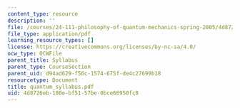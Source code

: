 ```yaml
---
content_type: resource
description: ''
file: /courses/24-111-philosophy-of-quantum-mechanics-spring-2005/4d8726eb180ebf5157be0bce66950fc8_quantum_syllabus.pdf
file_type: application/pdf
learning_resource_types: []
license: https://creativecommons.org/licenses/by-nc-sa/4.0/
ocw_type: OCWFile
parent_title: Syllabus
parent_type: CourseSection
parent_uid: d94ad629-f56c-1574-675f-de4c27699b18
resourcetype: Document
title: quantum_syllabus.pdf
uid: 4d8726eb-180e-bf51-57be-0bce66950fc8
---
```

